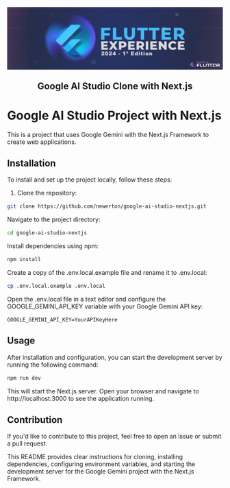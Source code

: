 <h2 align="center">

![Flutter Experience - 2024 - 1º Edition](https://raw.githubusercontent.com/newerton/images/main/academia-do-flutter/flutter-experience/flutter-experience-2024-1.png)

  Google AI Studio Clone with Next.js

</h2>


# Google AI Studio Project with Next.js

This is a project that uses Google Gemini with the Next.js Framework to create web applications.

## Installation

To install and set up the project locally, follow these steps:

1. Clone the repository:

```bash
git clone https://github.com/newerton/google-ai-studio-nextjs.git
```

Navigate to the project directory:

```bash
cd google-ai-studio-nextjs
```
Install dependencies using npm:

```bash
npm install
```
Create a copy of the .env.local.example file and rename it to .env.local:

```bash
cp .env.local.example .env.local
```

Open the .env.local file in a text editor and configure the GOOGLE_GEMINI_API_KEY variable with your Google Gemini API key:

```plaintext
GOOGLE_GEMINI_API_KEY=YourAPIKeyHere
```
## Usage

After installation and configuration, you can start the development server by running the following command:

```bash
npm run dev
```

This will start the Next.js server. Open your browser and navigate to http://localhost:3000 to see the application running.

## Contribution

If you'd like to contribute to this project, feel free to open an issue or submit a pull request.

This README provides clear instructions for cloning, installing dependencies, configuring environment variables, and starting the development server for the Google Gemini project with the Next.js Framework.
